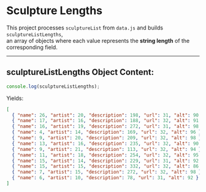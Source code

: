 # Sculpture Lengths

This project processes `sculptureList` from `data.js` and builds `sculptureListLengths`,  
an array of objects where each value represents the **string length** of the corresponding field.

---

## sculptureListLengths Object Content:
```js
console.log(sculptureListLengths);
```
Yields:

```json
[
  { "name": 26, "artist": 20, "description": 198, "url": 31, "alt": 90 },
  { "name": 17, "artist": 16, "description": 188, "url": 32, "alt": 91 },
  { "name": 16, "artist": 19, "description": 272, "url": 31, "alt": 98 },
  { "name": 4, "artist": 14, "description": 169, "url": 32, "alt": 96 },
  { "name": 9, "artist": 20, "description": 209, "url": 32, "alt": 98 },
  { "name": 13, "artist": 16, "description": 235, "url": 32, "alt": 90 },
  { "name": 9, "artist": 21, "description": 113, "url": 32, "alt": 94 },
  { "name": 11, "artist": 18, "description": 254, "url": 32, "alt": 95 },
  { "name": 15, "artist": 14, "description": 229, "url": 31, "alt": 92 },
  { "name": 15, "artist": 15, "description": 332, "url": 32, "alt": 86 },
  { "name": 7, "artist": 15, "description": 272, "url": 32, "alt": 98 },
  { "name": 6, "artist": 10, "description": 78, "url": 31, "alt": 92 }
]
```
